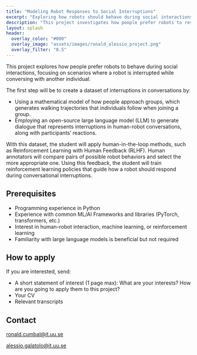 ```yaml
---
title: "Modeling Robot Responses to Social Interruptions"
excerpt: "Exploring how robots should behave during social interactions when interruptions occur."
description: "This project investigates how people prefer robots to respond when conversations are interrupted, combining trajectory modeling, dialogue generation, and reinforcement learning with human feedback."
layout: splash
header: 
  overlay_color: "#000"
  overlay_image: "assets/images/ronald_alessio_project.png"
  overlay_filter: "0.5"
---
```


This project explores how people prefer robots to behave during social interactions, focusing on scenarios where a robot is interrupted while conversing with another individual.  

The first step will be to create a dataset of interruptions in conversations by:  
- Using a mathematical model of how people approach groups, which generates walking trajectories that individuals follow when joining a group.  
- Employing an open-source large language model (LLM) to generate dialogue that represents interruptions in human-robot conversations, along with participants’ reactions.  

With this dataset, the student will apply human-in-the-loop methods, such as Reinforcement Learning with Human Feedback (RLHF). Human annotators will compare pairs of possible robot behaviors and select the more appropriate one. Using this feedback, the student will train reinforcement learning policies that guide how a robot should respond during conversational interruptions.  

## Prerequisites
- Programming experience in Python  
- Experience with common ML/AI Frameworks and libraries (PyTorch, transformers, etc.)
- Interest in human-robot interaction, machine learning, or reinforcement learning  
- Familiarity with large language models is beneficial but not required  

## How to apply
If you are interested, send:
* A short statement of interest (1 page max): What are your interests? How are you going to apply them to this project?
* Your CV
* Relevant transcripts

## Contact
ronald.cumbal@it.uu.se

alessio.galatolo@it.uu.se
